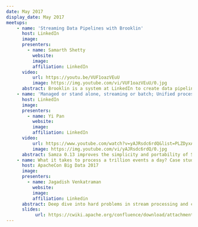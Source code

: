 ```yaml
---
date: May 2017
display_date: May 2017
meetups:
    - name: 'Streaming Data Pipelines with Brooklin'
      host: LinkedIn
      image: 
      presenters:
        - name: Samarth Shetty
          website: 
          image:
          affiliation: LinkedIn
      video:
          url: https://youtu.be/VUF1oazVEuU
          image: https://img.youtube.com/vi/VUF1oazVEuU/0.jpg
      abstract: Brooklin is a system at LinkedIn to create data pipelines connecting streaming data sources (i.e. Kafka, EventHubs, Change-Capture streams) with nearline applications. The talk explains about Brooklin, the problems it addresses, its design, usage and future directions.
    - name: 'Managed or stand alone, streaming or batch; Unified processing with the Samza Fluent API'
      host: LinkedIn
      image: 
      presenters:
        - name: Yi Pan
          website: 
          image:
          affiliation: LinkedIn
      video:
          url: https://www.youtube.com/watch?v=yAJRsdc6rdQ&list=PLZDyxA22zzGx34wdHESUux2_V1qfkQ8zx&index=14&t=0s
          image: https://img.youtube.com/vi/yAJRsdc6rdQ/0.jpg
      abstract: Samza 0.13 improves the simplicity and portability of Samza applications. The new fluent API supports common operations like windowing, map and join on streams. This talk also covers Samza Standalone, which empowers developers to deploy and scale Samza applications as a simple embedded library.
    - name: What it takes to process a trillion events a day? Case studies in scaling stream processing at LinkedIn
      host: ApacheCon Big Data 2017
      image: 
      presenters:
        - name: Jagadish Venkatraman
          website: 
          image:
          affiliation: Linkedin
      abstract: Deep dive into hard problems in stream processing and case studies of LinkedIn's communication platform and News feed platform leveraging Samza
      slides:
           url: https://cwiki.apache.org/confluence/download/attachments/51812876/ApacheCon-Talk-Jagadish-1.pdf?version=1&modificationDate=1496363193000&api=v2
---
```

<!--
   Licensed to the Apache Software Foundation (ASF) under one or more
   contributor license agreements.  See the NOTICE file distributed with
   this work for additional information regarding copyright ownership.
   The ASF licenses this file to You under the Apache License, Version 2.0
   (the "License"); you may not use this file except in compliance with
   the License.  You may obtain a copy of the License at

       http://www.apache.org/licenses/LICENSE-2.0

   Unless required by applicable law or agreed to in writing, software
   distributed under the License is distributed on an "AS IS" BASIS,
   WITHOUT WARRANTIES OR CONDITIONS OF ANY KIND, either express or implied.
   See the License for the specific language governing permissions and
   limitations under the License.
-->